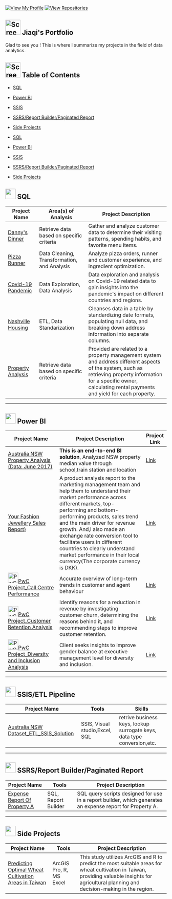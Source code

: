 [![View My Profile](https://img.shields.io/badge/View-My_Profile-green?logo=GitHub)](https://github.com/jiaqiyu1)
[![View Repositories](https://img.shields.io/badge/View-My_Repositories-blue?logo=GitHub)](https://github.com/jiaqiyu1?tab=repositories)



##  <img width="47" alt="Screen Shot 2023-05-12 at 2 48 50 PM" src="https://github.com/jiaqiyu1/Portfolio_Guide/assets/84236678/26d13e65-3ee9-4c22-9e1f-0a632ac33ffb"> Jiaqi's Portfolio

Glad to see you ! This is where I summarize my projects in the field of data analytics. 

## <img width="47" alt="Screen Shot 2023-05-12 at 2 48 50 PM" src="https://github.com/jiaqiyu1/Portfolio_Guide/assets/84236678/83415bca-bada-4b06-a18b-329f15811c2f">  Table of Contents

- [SQL](#sql)
- [Power BI](#power-bi)
- [SSIS](#ssis)
- [SSRS/Report Builder/Paginated Report](#ssrs-report-builder-paginated-report)
- [Side Projects](#side-projects)

- [SQL](#-sql)
- [Power BI](-#power-bi)
- [SSIS](#-ssis)
- [SSRS/Report Builder/Paginated Report](#ssrs-report-builder-paginated-report)
- [Side Projects](#side-projects)

## <img src="https://github.com/jiaqiyu1/Portfolio_Guide/assets/84236678/70cb71dc-11bc-4d5b-91f3-56a0c841771c" width="32" height="32"> SQL


| Project Name | Area(s) of Analysis | Project Description | 
|---|---|---|
|[Danny's Dinner](https://github.com/jiaqiyu1/SQL_CaseStudy_DannyMa/tree/main/CaseStudy1_Danny's%20Dinner) | Retrieve data based on specific criteria  | Gather and analyze customer data to determine their visiting patterns, spending habits, and favorite menu items.  | 
|[Pizza Runner](https://github.com/jiaqiyu1/SQL_CaseStudy_DannyMa/tree/main/CaseStudy2_PizzaRunner) |Data Cleaning, Transformation, and Analysis | Analyze pizza orders, runner and customer experience, and ingredient optimization.  | 
|[Covid-19 Pandemic](https://github.com/jiaqiyu1/PortfolioProject/tree/main/Covid-19%20Pandemic) |Data Exploration, Data Analysis |Data exploration and analysis on Covid-19 related data to gain insights into the pandemic's impact on different countries and regions.  | 
|[Nashville Housing](https://github.com/jiaqiyu1/PortfolioProject/tree/main/Nashville%20Housing) |ETL, Data Standarization |Cleanses data in a table by standardizing date formats, populating null data, and breaking down address information into separate columns. | 
|[Property Analysis](https://github.com/jiaqiyu1/Property_Analysis/tree/main/SQL) |Retrieve data based on specific criteria |Provided are related to a property management system and address different aspects of the system, such as retrieving property information for a specific owner, calculating rental payments and yield for each property.| 


***

## <img src ="https://github.com/jiaqiyu1/Portfolio_Guide/assets/84236678/1b832dd6-ab33-4593-b5b9-758d7ae6ca2d" width="32" height="32"> Power BI


| Project Name |  Project Description |Project Link |
|---|---|---|
|[Australia NSW Property Analysis (Data: June 2017)](https://github.com/jiaqiyu1/Property_Analysis/tree/main/Power%20BI) |**This is an end-to-end BI solution**, Analyzed NSW property median value through school,train station and location  |[Link](https://app.powerbi.com/view?r=eyJrIjoiNjQ1MDRkMmQtNjQ2ZS00NTY1LTlkYWUtOWI1YjFmZjYxZTI3IiwidCI6ImU0ZjJiMDU3LWQ5YTQtNDljZi1hZjE1LTlmY2FhZmY5NjNhNyIsImMiOjEwfQ%3D%3D)|  
|[Your Fashion Jewellery Sales Report)](https://github.com/jiaqiyu1/PortfolioProject/tree/main/Your%20Fashion%20Jewellery%20Sales%20Report) | A product analysis report to the marketing management team and help them to understand their market performance across different markets, top-performing and bottom-performing products, sales trend and the main driver for revenue growth. And,I also made an exchange rate conversion tool to facilitate users in different countries to clearly understand market performance in their local currency(The corporate currency is DKK). |[Link](https://app.powerbi.com/view?r=eyJrIjoiNTQ3ZTdkZWEtMGUwOS00N2E0LWEzNzMtOTU5MjQzYmI5NTk3IiwidCI6ImNiOTAzNDgyLWU1MGYtNDlkNC1hMDlhLTFiYTIzMjc1MTFhNiJ9&pageName=ReportSectiond2f66cc89492c35debcd)| 
|<img src="https://github.com/jiaqiyu1/Portfolio_Guide/assets/84236678/e6deedec-f51b-499c-aff4-788df01c7b42" alt="PwC logo" width="32" height="32">[PwC Project_Call Centre Performance](https://github.com/jiaqiyu1/PortfolioProject/tree/main/PwC%20Projects/Call%20Centre%20Performance) | Accurate overview of long-term trends in customer and agent behaviour |[Link](https://app.powerbi.com/view?r=eyJrIjoiMTBlMDgxOWYtODQyNC00YTQyLWE4NDQtMGI5Yzg0MDNjMjA2IiwidCI6ImNiOTAzNDgyLWU1MGYtNDlkNC1hMDlhLTFiYTIzMjc1MTFhNiJ9)|
|<img src="https://github.com/jiaqiyu1/Portfolio_Guide/assets/84236678/e6deedec-f51b-499c-aff4-788df01c7b42" alt="PwC logo" width="32" height="32">[PwC Project_Customer Retention Analysis](https://github.com/jiaqiyu1/PortfolioProject/tree/main/PwC%20Projects/Customer%20Retention%20Analysis) | Identify reasons for a reduction in revenue by investigating customer churn, determining the reasons behind it, and recommending steps to improve customer retention.|[Link](https://app.powerbi.com/view?r=eyJrIjoiMzZhMTc3ODUtYzBmMi00ZDg4LWFhOTYtZDdiMzBmMDM1YTJmIiwidCI6ImNiOTAzNDgyLWU1MGYtNDlkNC1hMDlhLTFiYTIzMjc1MTFhNiJ9&pageName=ReportSection331a3760060aa958653a)|
|<img src="https://github.com/jiaqiyu1/Portfolio_Guide/assets/84236678/e6deedec-f51b-499c-aff4-788df01c7b42" alt="PwC logo" width="32" height="32">[PwC Project_Diversity and Inclusion Analysis](https://github.com/jiaqiyu1/PortfolioProject/tree/main/PwC%20Projects/Diversity%20%26%20Inclusion%20Analysis) |Client seeks insights to improve gender balance at executive management level for diversity and inclusion.|[Link](https://app.powerbi.com/view?r=eyJrIjoiMmU5Zjc1OGYtYThlZi00MGQ5LWE2NDUtYzkyNWRkODljMzJjIiwidCI6ImNiOTAzNDgyLWU1MGYtNDlkNC1hMDlhLTFiYTIzMjc1MTFhNiJ9&pageName=ReportSection)|

***

## <img src="https://github.com/jiaqiyu1/Portfolio_Guide/assets/84236678/4e902309-65a3-4283-9b44-80cb2c5aa24e" width="32" height="32"> SSIS/ETL Pipeline


| Project Name | Tools | Skills | 
|---|---|---|
| [Australia NSW Dataset_ETL_SSIS_Solution](https://github.com/jiaqiyu1/Property_Analysis/tree/main/SSIS) | SSIS, Visual studio,Excel, SQL  | retrive business keys, lookup surrogate keys, data type conversion,etc. | 


***

## <img src="https://github.com/jiaqiyu1/Portfolio_Guide/assets/84236678/7fe1f960-3016-40f3-bd62-352503c7c287" width="32" height="32"> SSRS/Report Builder/Paginated Report

| Project Name | Tools | Project Description | 
|---|---|---|
| [Expense Report Of Property A](https://github.com/jiaqiyu1/Property_Analysis/tree/main/SSRS_ReportBuilder_PaginatedReport) | SQL, Report Builder  |  SQL query scripts designed for use in a report builder, which generates an expense report for Property A.  | 


***
## <img src="https://github.com/jiaqiyu1/Portfolio_Guide/assets/84236678/3e6369c4-90eb-4965-9e09-620377237a7e" width="32" height="32"> Side Projects
| Project Name | Tools | Project Description | 
|---|---|---|
| [Predicting Optimal Wheat Cultivation Areas in Taiwan](https://github.com/jiaqiyu1/PortfolioProject/tree/main/Predicting%20Optimal%20Wheat%20Cultivation%20Areas%20in%20Taiwan#predicting-optimal-wheat-cultivation-areas-in-taiwan-a-forecasting-studyarcgis--r) | ArcGIS Pro, R, MS Excel  |  This study utilizes ArcGIS and R to predict the most suitable areas for wheat cultivation in Taiwan, providing valuable insights for agricultural planning and decision-making in the region. | 



